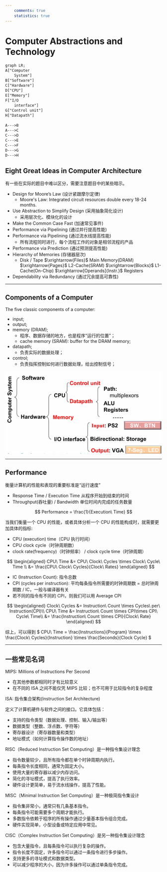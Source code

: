 ```yaml
---
    comments: true
    statistics: true
---
```


# Computer Abstractions and Technology

```mermaid
graph LR;
A["Computer 
    System"]
B["Software"]
C["Hardware"]
D["CPU"]
E["Memory"]
F["I/O
    interface"]
G["Control unit"]
H["Datapath"]

A--->B
A--->C
C--->D
C--->E
C--->F
D--->G
D--->H
```

## Eight Great Ideas in Computer Architecture

有一些在实际的题目中难以区分，需要注意题目中的某些暗示。

- Design for Moore’s Law (设计紧跟摩尔定律)
    - Moore's Law: Integrated circuit resources double every 18-24 months.
- Use Abstraction to Simplify Design (采用抽象简化设计)
    - 采用层次化、模块化的设计
- Make the Common Case Fast (加速常见事件)
- Performance via Pipelining (通过并行提高性能)
- Performance via Pipelining (通过流水线提高性能)
    - 所有流程同时进行，每个流程工作的对象是相邻流程的产品
- Performance via Prediction (通过预测提高性能)
- Hierarchy of Memories (存储器层次)
    - Disk / Tape $\xrightarrow{Files}$ Main Memory(DRAM) $\xrightarrow{Pages}$ L2-Cache(SRAM) $\xrightarrow{Blocks}$ L1-Cache(On-Chip) $\xrightarrow[Operands]{Instr.}$ Registers
- Dependability via Redundancy (通过冗余提高可靠性)

---

## Components of a Computer

The five classic components of a computer:

- input;
- output;
- memory (DRAM);
    - 程序、数据存储的地方，也是程序“运行的位置”；
    - cache memory (SRAM): buffer for the DRAM memory;
- datapath;
    - 负责实际的数据处理；
- control;
    - 负责指挥控制如何进行数据处理，给出控制信号；

![computer system](./assets/CS.png)

---

## Performance

衡量计算机的性能和表现的重要标准是“运行速度”

- Response Time / Execution Time 从程序开始到结束的时间
- Throughput(吞吐量) / Bandwidth 单位时间内完成的任务数量

$$ Performance = \frac{1}{Execution\ Time} $$

当我们衡量一个 CPU 的性能，或者具体分析一个 CPU 的性能构成时，就需要更加具体的指标:

- CPU (execution) time（CPU 执行时间）
- CPU clock cycle（时钟周期数）
- clock rate(frequency)（时钟频率） / clock cycle time（时钟周期）

$$
\begin{aligned}
CPU\ Time &= CPU\ Clock\ Cycles \times Clock\ Cycle\ Time \\
         &= \frac{CPU\ Clock\ Cycles}{Clock\ Rates}
\end{aligned}
$$

- IC (Instruction Count): 指令总数
- CPI (cycles per instruction): 平均每条指令所需要的时钟周期数 = 总时钟周期数 / IC，一般与编译器有关
- 若不同的指令有不同的 CPI，则我们可以用 Average CPI

$$
\begin{aligned}
Clock\ Cycles &= Instruction\ Count \times Cycles\ per\ Instruction(CPI)\\
CPU\ Time &= Instruction\ Count \times CPI\times CPI\ Cycle\ Time\\
 &= \frac{Instruction\ Count \times CPI}{Clock\ Rate}
\end{aligned}
$$

综上，可以得到 $ CPU\ Time = \frac{Instructions}{Program} \times \frac{Clock\ Cycles}{Instruction} \times \frac{Seconds}{Clock Cycle} $

---

## 一些常见名词

MIPS: Millions of Instructions Per Second

- 在其他参数都相同时才有比较意义
- 在不同的 ISA 之间不能仅凭 MIPS 比较；也不可用于比较指令的复杂程度

ISA: 指令集合架构(Instruction Set Architecture)

定义了计算机硬件与软件之间的接口。它具体包括：

- 支持的指令类型（数据处理、控制、输入/输出等）
- 数据类型（整数、浮点数、字符等）
- 寄存器设计（寄存器数量和类型）
- 地址模式（如何计算指令操作数的地址）

RISC（Reduced Instruction Set Computing）是一种指令集设计理念

- 指令数量较少，且所有指令都在单个时钟周期内执行。
- 每条指令长度相同，通常为固定大小。
- 使用大量的寄存器以减少内存访问。
- 简化的寻址模式，提高了执行效率。
- 硬件设计更简单，易于流水线操作，提高了性能。

MISC（Minimal Instruction Set Computing）是一种极简指令集设计

- 指令集非常小，通常只有几条基本指令。
- 每条指令可能需要多个周期才能执行。
- 多数指令依赖于程序的所有操作通过少量基本指令组合完成。
- 硬件实现简单，小型设备或特定应用中常见。

CISC（Complex Instruction Set Computing）是另一种指令集设计理念

- 包含大量指令，且每条指令可以执行复杂的操作。
- 指令长度不固定，许多指令可以通过一条指令进行多步操作。
- 支持更多的寻址模式和数据类型。
- 可以减少程序的大小，因为许多操作可以通过单条指令完成。